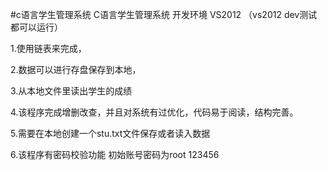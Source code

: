 #c语言学生管理系统
C语言学生管理系统
开发环境 VS2012
 （vs2012 dev测试都可以运行）

1.使用链表来完成，

2.数据可以进行存盘保存到本地，

3.从本地文件里读出学生的成绩

4.该程序完成增删改查，并且对系统有过优化，代码易于阅读，结构完善。

5.需要在本地创建一个stu.txt文件保存或者读入数据

6.该程序有密码校验功能 初始账号密码为root 123456

